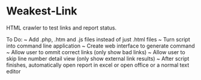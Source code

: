 Weakest-Link
============

HTML crawler to test links and report status.

To Do:
	~ Add .php, .htm and .js files instead of just .html files
	~ Turn script into command line application 
	~ Create web interface to generate command
	~ Allow user to ommit correct links (only show bad links)
	~ Allow user to skip line number detail view (only show external link results)
	~ After script finishes, automatically open report in excel or open office or a normal text editor
